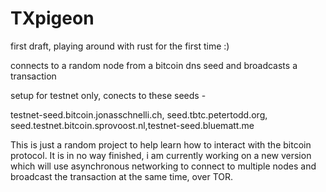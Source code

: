 # TXpigeon

first draft, playing around with rust for the first time :) 

connects to a random node from a bitcoin dns seed and broadcasts a transaction

setup for testnet only, conects to these seeds - 

 testnet-seed.bitcoin.jonasschnelli.ch, seed.tbtc.petertodd.org, seed.testnet.bitcoin.sprovoost.nl,testnet-seed.bluematt.me
 
 This is just a random project to help learn how to interact with the bitcoin protocol. It is in no way finished, i am currently working on a new version which will use asynchronous networking to connect to multiple nodes and broadcast the transaction at the same time, over TOR. 

